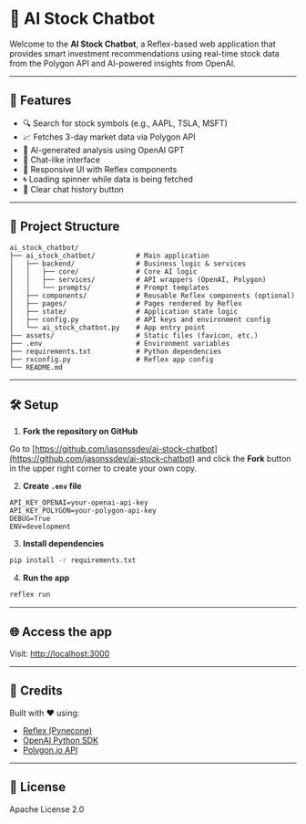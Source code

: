 # 🧠 AI Stock Chatbot

Welcome to the **AI Stock Chatbot**, a Reflex-based web application that provides smart investment recommendations using real-time stock data from the Polygon API and AI-powered insights from OpenAI.

---

## 🚀 Features

- 🔍 Search for stock symbols (e.g., AAPL, TSLA, MSFT)
- 📈 Fetches 3-day market data via Polygon API
- 🤖 AI-generated analysis using OpenAI GPT
- 💬 Chat-like interface
- 🎨 Responsive UI with Reflex components
- 🌀 Loading spinner while data is being fetched
- 🧹 Clear chat history button

---

## 📁 Project Structure

```
ai_stock_chatbot/
├── ai_stock_chatbot/          # Main application
│   ├── backend/               # Business logic & services
│   │   ├── core/              # Core AI logic
│   │   ├── services/          # API wrappers (OpenAI, Polygon)
│   │   └── prompts/           # Prompt templates
│   ├── components/            # Reusable Reflex components (optional)
│   ├── pages/                 # Pages rendered by Reflex
│   ├── state/                 # Application state logic
│   ├── config.py              # API keys and environment config
│   └── ai_stock_chatbot.py    # App entry point
├── assets/                    # Static files (favicon, etc.)
├── .env                       # Environment variables
├── requirements.txt           # Python dependencies
├── rxconfig.py                # Reflex app config
└── README.md
```

---

## 🛠️ Setup

1. **Fork the repository on GitHub**

Go to [https://github.com/jasonssdev/ai-stock-chatbot](https://github.com/jasonssdev/ai-stock-chatbot) and click the **Fork** button in the upper right corner to create your own copy.

2. **Create `.env` file**

```env
API_KEY_OPENAI=your-openai-api-key
API_KEY_POLYGON=your-polygon-api-key
DEBUG=True
ENV=development
```

3. **Install dependencies**

```bash
pip install -r requirements.txt
```

4. **Run the app**

```bash
reflex run
```

---

## 🌐 Access the app

Visit: [http://localhost:3000](http://localhost:3000)

---

## 📌 Credits

Built with ❤️ using:

- [Reflex (Pynecone)](https://reflex.dev)
- [OpenAI Python SDK](https://platform.openai.com)
- [Polygon.io API](https://polygon.io)

---

## 📄 License

Apache License 2.0

